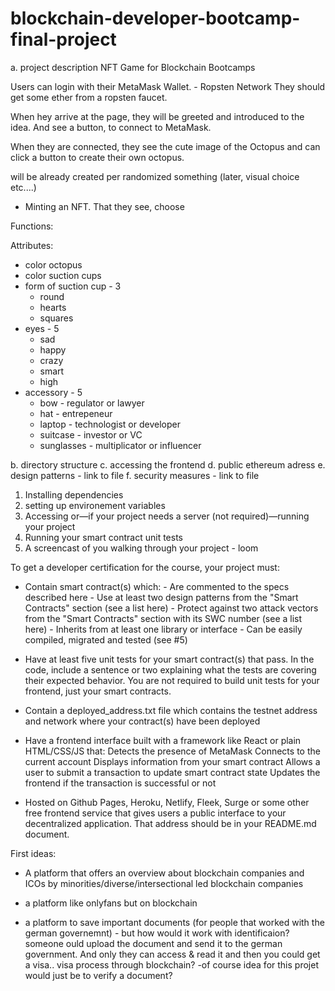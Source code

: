 # blockchain-developer-bootcamp-final-project

a. project description
NFT Game for Blockchain Bootcamps

Users can login with their MetaMask Wallet. - Ropsten Network
They should get some ether from a ropsten faucet.

When hey arrive at the page, they will be greeted and introduced to the idea. And see a button, to connect to MetaMask.

When they are connected, they see the cute image of the Octopus and can click a button to create their own octopus.

will be already created per randomized something (later, visual choice etc....)

- Minting an NFT. That they see, choose

Functions:

Attributes:

- color octopus
- color suction cups
- form of suction cup - 3
  - round
  - hearts
  - squares
- eyes - 5
  - sad
  - happy
  - crazy
  - smart
  - high
- accessory - 5
  - bow - regulator or lawyer
  - hat - entrepeneur
  - laptop - technologist or developer
  - suitcase - investor or VC
  - sunglasses - multiplicator or influencer

b. directory structure
c. accessing the frontend
d. public ethereum adress
e. design patterns - link to file
f. security measures - link to file

1. Installing dependencies
2. setting up environement variables
3. Accessing or—if your project needs a server (not required)—running your project
4. Running your smart contract unit tests
5. A screencast of you walking through your project - loom

To get a developer certification for the course, your project must:

- Contain smart contract(s) which: - Are commented to the specs described here - Use at least two design patterns from the "Smart Contracts" section (see a list here) - Protect against two attack vectors from the "Smart Contracts" section with its SWC number (see a list here) - Inherits from at least one library or interface - Can be easily compiled, migrated and tested (see #5)

- Have at least five unit tests for your smart contract(s) that pass. In the code, include a sentence or two explaining what the tests are covering their expected behavior. You are not required to build unit tests for your frontend, just your smart contracts.

- Contain a deployed_address.txt file which contains the testnet address and network where your contract(s) have been deployed

- Have a frontend interface built with a framework like React or plain HTML/CSS/JS that:
  Detects the presence of MetaMask
  Connects to the current account
  Displays information from your smart contract
  Allows a user to submit a transaction to update smart contract state
  Updates the frontend if the transaction is successful or not

- Hosted on Github Pages, Heroku, Netlify, Fleek, Surge or some other free frontend service that gives users a public interface to your decentralized application. That address should be in your README.md document.

First ideas:

- A platform that offers an overview about blockchain companies and ICOs by minorities/diverse/intersectional led blockchain companies

- a platform like onlyfans but on blockchain

- a platform to save important documents (for people that worked with the german governemnt) - but how would it work with identificaion? someone ould upload the document and send it to the german government. And only they can access & read it and then you could get a visa.. visa process through blockchain? -of course idea for this projet would just be to verify a document?

